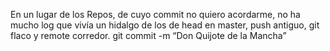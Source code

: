 En un lugar de los Repos, 
de cuyo commit no quiero acordarme, 
no ha mucho log que vivía 
un hidalgo de los de head en master, 
push antiguo, 
git flaco y remote corredor. 
git commit -m “Don Quijote de la Mancha”